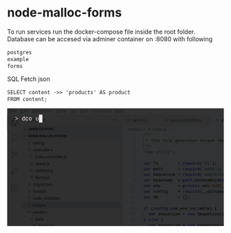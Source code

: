 # node-malloc-forms

To run services run the docker-compose file inside the root folder.
Database can be accesed via adminer container on :8080 with following
```
postgres
example
forms
```

SQL Fetch json

```
SELECT content ->> 'products' AS product
FROM content;
```

![run](other/run.gif)




